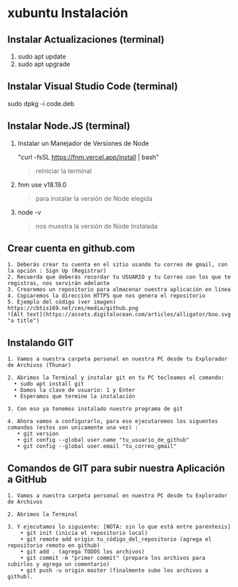 # xubuntu Instalación

## Instalar Actualizaciones (terminal)
1. sudo apt update
2. sudo apt upgrade

## Instalar Visual Studio Code (terminal)
sudo dpkg -i code.deb 

## Instalar Node.JS (terminal)

1. Instalar un Manejador de Versiones de Node

   "curl -fsSL https://fnm.vercel.app/install | bash"
	 >reiniciar la terminal

3. fnm use v18.19.0
	 >para instalar la versión de Node elegida

5. node -v
	 >nos muestra la versión de Node Instalada

## Crear cuenta en github.com
    1. Deberás crear tu cuenta en el sitio usando tu correo de gmail, con la opción : Sign Up (Registrar)
    2. Recuerda que deberás recordar tu USUARIO y tu Correo con los que te registras, nos servirán adelante
    3. Crearemos un repositorio para almacenar nuestra aplicación en línea
    4. Copiaremos la dirección HTTPS que nos genera el repositorio
    5. Ejemplo del código (ver imagen)
    https://cbtis169.net/cms/media/github.png
    ![Alt text](https://assets.digitalocean.com/articles/alligator/boo.svg "a title")
    

## Instalando GIT
    1. Vamos a nuestra carpeta personal en nuestra PC desde tu Explorador de Archivos (Thunar)
    
    2. Abrimos la Terminal y instalar git en tu PC tecleamos el comando:
      • sudo apt install git
      • Damos la clave de usuario: 1 y Enter
      • Esperamos que termine la instalación
    
    3. Con eso ya tenemos instalado nuestro programa de git
    
    4. Ahora vamos a configurarlo, para eso ejecutaremos los siguentes comandos (estos son unicamente una vez) :
       • git version
       • git config --global user.name "tu_usuario_de_github"
       • git config --global user.email "tu_correo_gmail"

## Comandos de GIT para subir nuestra Aplicación a GitHub
    1. Vamos a nuestra carpeta personal en nuestra PC desde tu Explorador de Archivos
    
    2. Abrimos la Terminal
    
    3. Y ejecutamos lo siguiente: [NOTA: sin lo que está entre paréntesis]
        • git init (inicia el repositorio local)
        • git remote add origin tu_código_del_repositorio (agrega el repositorio remoto en github)
        • git add . (agrega TODOS los archivos)
        • git commit -m "primer commit" (prepara los archivos para subirlos y agrega un comentario)
        • git push -u origin master (finalmente sube los archivos a github).
        
